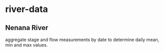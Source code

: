 # river-data
## Nenana River
aggregate stage and flow measurements by date to determine daily mean, min and max values. 
